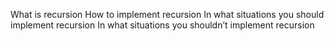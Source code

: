 
What is recursion
How to implement recursion
In what situations you should implement recursion
In what situations you shouldn’t implement recursion
